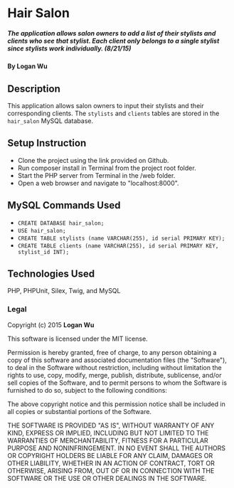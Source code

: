 # Hair Salon

##### The application allows salon owners to add a list of their stylists and clients who see that stylist. Each client only belongs to a single stylist since stylists work individually. (8/21/15)

#### By Logan Wu

## Description

This application allows salon owners to input their stylists and their corresponding clients. The ```stylists``` and ```clients``` tables are stored in the ```hair_salon``` MySQL database.

## Setup Instruction
* Clone the project using the link provided on Github.
* Run composer install in Terminal from the project root folder.
* Start the PHP server from Terminal in the /web folder.
* Open a web browser and navigate to "localhost:8000".

## MySQL Commands Used
* ```CREATE DATABASE hair_salon;```
* ```USE hair_salon;```
* ```CREATE TABLE stylists (name VARCHAR(255), id serial PRIMARY KEY);```
* ```CREATE TABLE clients (name VARCHAR(255), id serial PRIMARY KEY, stylist_id INT);```

## Technologies Used

PHP, PHPUnit, Silex, Twig, and MySQL

### Legal

Copyright (c) 2015 **Logan Wu**

This software is licensed under the MIT license.

Permission is hereby granted, free of charge, to any person obtaining a copy
of this software and associated documentation files (the "Software"), to deal
in the Software without restriction, including without limitation the rights
to use, copy, modify, merge, publish, distribute, sublicense, and/or sell
copies of the Software, and to permit persons to whom the Software is
furnished to do so, subject to the following conditions:

The above copyright notice and this permission notice shall be included in
all copies or substantial portions of the Software.

THE SOFTWARE IS PROVIDED "AS IS", WITHOUT WARRANTY OF ANY KIND, EXPRESS OR
IMPLIED, INCLUDING BUT NOT LIMITED TO THE WARRANTIES OF MERCHANTABILITY,
FITNESS FOR A PARTICULAR PURPOSE AND NONINFRINGEMENT. IN NO EVENT SHALL THE
AUTHORS OR COPYRIGHT HOLDERS BE LIABLE FOR ANY CLAIM, DAMAGES OR OTHER
LIABILITY, WHETHER IN AN ACTION OF CONTRACT, TORT OR OTHERWISE, ARISING FROM,
OUT OF OR IN CONNECTION WITH THE SOFTWARE OR THE USE OR OTHER DEALINGS IN
THE SOFTWARE.
